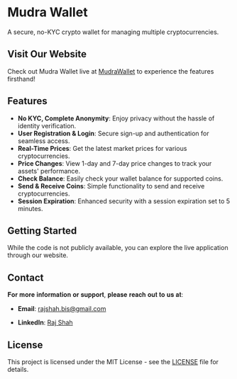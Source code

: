 # Mudra Wallet

A secure, no-KYC crypto wallet for managing multiple cryptocurrencies.

## Visit Our Website
Check out Mudra Wallet live at [MudraWallet](https://mudrawallet.h4ck.me/login) to experience the features firsthand!

## Features
- **No KYC, Complete Anonymity**: Enjoy privacy without the hassle of identity verification.
- **User Registration & Login**: Secure sign-up and authentication for seamless access.
- **Real-Time Prices**: Get the latest market prices for various cryptocurrencies.
- **Price Changes**: View 1-day and 7-day price changes to track your assets' performance.
- **Check Balance**: Easily check your wallet balance for supported coins.
- **Send & Receive Coins**: Simple functionality to send and receive cryptocurrencies.
- **Session Expiration**: Enhanced security with a session expiration set to 5 minutes.

## Getting Started
While the code is not publicly available, you can explore the live application through our website.

## Contact
𝐅𝐨𝐫 𝐦𝐨𝐫𝐞 𝐢𝐧𝐟𝐨𝐫𝐦𝐚𝐭𝐢𝐨𝐧 𝐨𝐫 𝐬𝐮𝐩𝐩𝐨𝐫𝐭, 𝐩𝐥𝐞𝐚𝐬𝐞 𝐫𝐞𝐚𝐜𝐡 𝐨𝐮𝐭 𝐭𝐨 𝐮𝐬 𝐚𝐭:


- **Email**: [rajshah.bis@gmail.com](mailto:rajshah.bis@gmail.com)

- **LinkedIn**: [Raj Shah](https://www.linkedin.com/in/raj-shah-931439260/)


## License
This project is licensed under the MIT License - see the [LICENSE](LICENSE) file for details.
